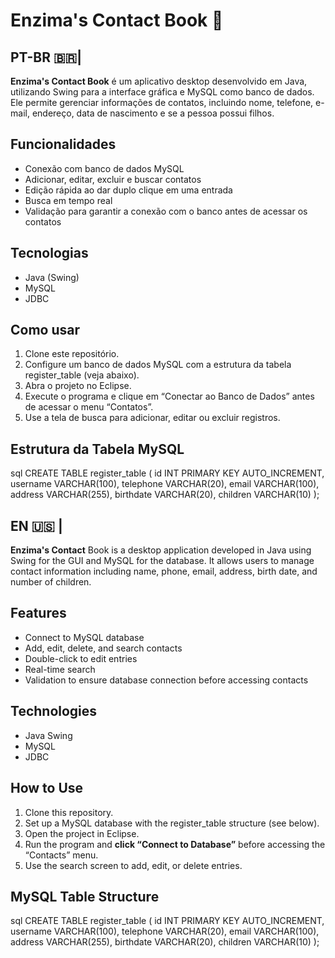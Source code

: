 # Enzima's Contact Book 📒

## PT-BR 🇧🇷|

**Enzima's Contact Book** é um aplicativo desktop desenvolvido em Java, utilizando Swing para a interface gráfica e MySQL como banco de dados.  
Ele permite gerenciar informações de contatos, incluindo nome, telefone, e-mail, endereço, data de nascimento e se a pessoa possui filhos.

## Funcionalidades

- Conexão com banco de dados MySQL  
- Adicionar, editar, excluir e buscar contatos  
- Edição rápida ao dar duplo clique em uma entrada  
- Busca em tempo real  
- Validação para garantir a conexão com o banco antes de acessar os contatos  

## Tecnologias 

- Java (Swing)  
- MySQL  
- JDBC  

## Como usar

1. Clone este repositório.
2. Configure um banco de dados MySQL com a estrutura da tabela register_table (veja abaixo).
3. Abra o projeto no Eclipse.
4. Execute o programa e clique em “Conectar ao Banco de Dados” antes de acessar o menu “Contatos”.
5. Use a tela de busca para adicionar, editar ou excluir registros.

## Estrutura da Tabela MySQL

sql
CREATE TABLE register_table (
  id INT PRIMARY KEY AUTO_INCREMENT,
  username VARCHAR(100),
  telephone VARCHAR(20),
  email VARCHAR(100),
  address VARCHAR(255),
  birthdate VARCHAR(20),
  children VARCHAR(10)
);

## EN 🇺🇸 |

**Enzima's Contact** Book is a desktop application developed in Java using Swing for the GUI and MySQL for the database. It allows users to manage contact information including name, phone, email, address, birth date, and number of children.

## Features

- Connect to MySQL database
- Add, edit, delete, and search contacts
- Double-click to edit entries
- Real-time search
- Validation to ensure database connection before accessing contacts

## Technologies

- Java Swing
- MySQL
- JDBC

## How to Use

1. Clone this repository.
2. Set up a MySQL database with the register_table structure (see below).
3. Open the project in Eclipse.
4. Run the program and **click “Connect to Database”** before accessing the “Contacts” menu.
5. Use the search screen to add, edit, or delete entries.

## MySQL Table Structure

sql
CREATE TABLE register_table (
  id INT PRIMARY KEY AUTO_INCREMENT,
  username VARCHAR(100),
  telephone VARCHAR(20),
  email VARCHAR(100),
  address VARCHAR(255),
  birthdate VARCHAR(20),
  children VARCHAR(10)
);

